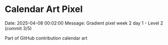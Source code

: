 # Calendar Art Pixel

Date: 2025-04-08 00:02:00
Message: Gradient pixel week 2 day 1 - Level 2 (commit 3/5)

Part of GitHub contribution calendar art
